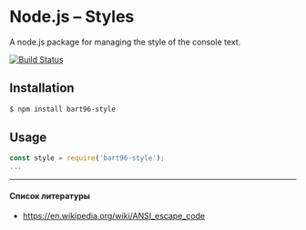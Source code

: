 # Node.js – Styles
A node.js package for managing the style of the console text.

[![Build Status](https://travis-ci.org/bart96-b/node-style.svg)](https://travis-ci.org/bart96-b/node-style)

## Installation
```bash
$ npm install bart96-style
```

## Usage
```js
const style = require('bart96-style');
...
```


-----

#### Список литературы
  - https://en.wikipedia.org/wiki/ANSI_escape_code
